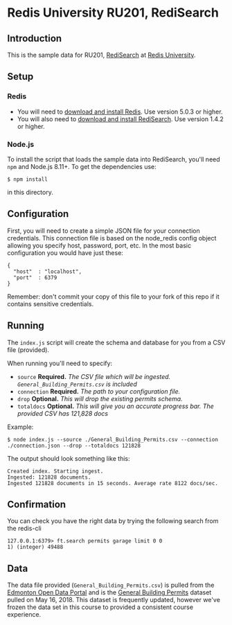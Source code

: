 # Redis University RU201, RediSearch

## Introduction

This is the sample data for RU201, [RediSearch](https://university.redislabs.com/courses/ru201/) at [Redis University](https://university.redislabs.com/).

## Setup

### Redis

* You will need to [download and install Redis](https://redis.io/download).  Use version 5.0.3 or higher.
* You will also need to [download and install RediSearch](https://oss.redislabs.com/redisearch/Quick_Start/).  Use version 1.4.2 or higher.

### Node.js

To install the script that loads the sample data into RediSearch, you'll need `npm` and Node.js 8.11+. To get the dependencies use:

```
$ npm install
```

in this directory.

## Configuration

First, you will need to create a simple JSON file for your connection credentials. This connection file is based on the node_redis config object allowing you specify host, password, port, etc. In the most basic configuration you would have just these:

```
{
  "host"  : "localhost",
  "port"  : 6379
}
```

Remember: don't commit your copy of this file to your fork of this repo if it contains sensitive credentials.

## Running

The `index.js` script will create the schema and database for you from a CSV file (provided). 

When running you'll need to specify:

- `source` **Required.** _The CSV file which will be ingested. `General_Building_Permits.csv` is included_
- `connection` **Required.** _The path to your configuration file._
- `drop` **Optional.** _This will drop the existing permits schema._
- `totaldocs` **Optional.** _This will give you an accurate progress bar. The provided CSV has 121,828 docs_

Example:

```
$ node index.js --source ./General_Building_Permits.csv --connection ./connection.json --drop --totaldocs 121828
```

The output should look something like this:

```
Created index. Starting ingest.
Ingested: 121828 documents.
Ingested 121828 documents in 15 seconds. Average rate 8122 docs/sec.
```

## Confirmation

You can check you have the right data by trying the following search from the redis-cli

```
127.0.0.1:6379> ft.search permits garage limit 0 0
1) (integer) 49488
```

## Data

The data file provided (`General_Building_Permits.csv`) is pulled from the [Edmonton Open Data Portal](https://data.edmonton.ca) and is the [General Building Permits](https://data.edmonton.ca/Sustainable-Development/General-Building-Permits/24uj-dj8v) dataset pulled on May 16, 2018. This dataset is frequently updated, however we've frozen the data set in this course to provided a consistent course experience. 

